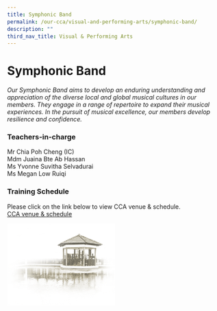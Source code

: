 ```yaml
---
title: Symphonic Band
permalink: /our-cca/visual-and-performing-arts/symphonic-band/
description: ""
third_nav_title: Visual & Performing Arts
---
```

# **Symphonic Band**

*Our Symphonic Band aims to develop an enduring understanding and appreciation of the diverse local and global musical cultures in our members. They engage in a range of repertoire to expand their musical experiences. In the pursuit of musical excellence, our members develop resilience and confidence.* 

### Teachers-in-charge

Mr Chia Poh Cheng (IC)   
Mdm Juaina Bte Ab Hassan    
Ms Yvonne Suvitha Selvadurai<br>
Ms Megan Low Ruiqi

### Training Schedule

Please click on the link below to view CCA venue &amp; schedule.&nbsp;  
[CCA venue &amp; schedule](/our-cca/cca/cca-venue-schedule/)

<img src="/images/pavilion.png" style="width:50%">